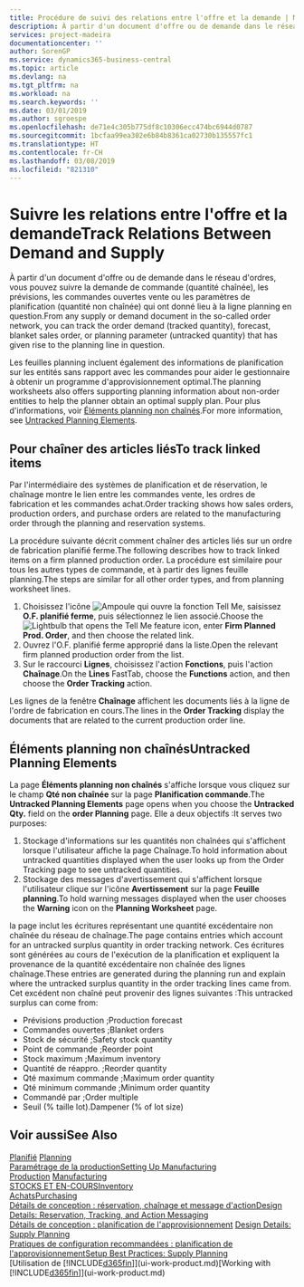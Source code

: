 ```yaml
---
title: Procédure de suivi des relations entre l'offre et la demande | Microsoft Docs
description: À partir d'un document d'offre ou de demande dans le réseau d'ordres, vous pouvez suivre la demande de commande (quantité chaînée), les prévisions, les commandes ouvertes vente ou les paramètres de planification (quantité non chaînée) qui ont donné lieu à la ligne planning en question.
services: project-madeira
documentationcenter: ''
author: SorenGP
ms.service: dynamics365-business-central
ms.topic: article
ms.devlang: na
ms.tgt_pltfrm: na
ms.workload: na
ms.search.keywords: ''
ms.date: 03/01/2019
ms.author: sgroespe
ms.openlocfilehash: de71e4c305b775df8c10306ecc474bc6944d0787
ms.sourcegitcommit: 1bcfaa99ea302e6b84b8361ca02730b135557fc1
ms.translationtype: HT
ms.contentlocale: fr-CH
ms.lasthandoff: 03/08/2019
ms.locfileid: "821310"
---
```

# <a name="track-relations-between-demand-and-supply"></a><span data-ttu-id="b32cc-103">Suivre les relations entre l'offre et la demande</span><span class="sxs-lookup"><span data-stu-id="b32cc-103">Track Relations Between Demand and Supply</span></span>
<span data-ttu-id="b32cc-104">À partir d'un document d'offre ou de demande dans le réseau d'ordres, vous pouvez suivre la demande de commande (quantité chaînée), les prévisions, les commandes ouvertes vente ou les paramètres de planification (quantité non chaînée) qui ont donné lieu à la ligne planning en question.</span><span class="sxs-lookup"><span data-stu-id="b32cc-104">From any supply or demand document in the so-called order network, you can track the order demand (tracked quantity), forecast, blanket sales order, or planning parameter (untracked quantity) that has given rise to the planning line in question.</span></span>

<span data-ttu-id="b32cc-105">Les feuilles planning incluent également des informations de planification sur les entités sans rapport avec les commandes pour aider le gestionnaire à obtenir un programme d'approvisionnement optimal.</span><span class="sxs-lookup"><span data-stu-id="b32cc-105">The planning worksheets also offers supporting planning information about non-order entities to help the planner obtain an optimal supply plan.</span></span> <span data-ttu-id="b32cc-106">Pour plus d'informations, voir [Éléments planning non chaînés](production-how-track-demand-supply.md#untracked-planning-elements).</span><span class="sxs-lookup"><span data-stu-id="b32cc-106">For more information, see [Untracked Planning Elements](production-how-track-demand-supply.md#untracked-planning-elements).</span></span>

## <a name="to-track-linked-items"></a><span data-ttu-id="b32cc-107">Pour chaîner des articles liés</span><span class="sxs-lookup"><span data-stu-id="b32cc-107">To track linked items</span></span>
<span data-ttu-id="b32cc-108">Par l'intermédiaire des systèmes de planification et de réservation, le chaînage montre le lien entre les commandes vente, les ordres de fabrication et les commandes achat.</span><span class="sxs-lookup"><span data-stu-id="b32cc-108">Order tracking shows how sales orders, production orders, and purchase orders are related to the manufacturing order through the planning and reservation systems.</span></span>

<span data-ttu-id="b32cc-109">La procédure suivante décrit comment chaîner des articles liés sur un ordre de fabrication planifié ferme.</span><span class="sxs-lookup"><span data-stu-id="b32cc-109">The following describes how to track linked items on a firm planned production order.</span></span> <span data-ttu-id="b32cc-110">La procédure est similaire pour tous les autres types de commande, et à partir des lignes feuille planning.</span><span class="sxs-lookup"><span data-stu-id="b32cc-110">The steps are similar for all other order types, and from planning worksheet lines.</span></span>

1. <span data-ttu-id="b32cc-111">Choisissez l'icône ![Ampoule qui ouvre la fonction Tell Me](media/ui-search/search_small.png "Dites-moi ce que vous voulez faire"), saisissez **O.F. planifié ferme**, puis sélectionnez le lien associé.</span><span class="sxs-lookup"><span data-stu-id="b32cc-111">Choose the ![Lightbulb that opens the Tell Me feature](media/ui-search/search_small.png "Tell me what you want to do") icon, enter **Firm Planned Prod. Order**, and then choose the related link.</span></span>
2. <span data-ttu-id="b32cc-112">Ouvrez l'O.F. planifié ferme approprié dans la liste.</span><span class="sxs-lookup"><span data-stu-id="b32cc-112">Open the relevant firm planned production order from the list.</span></span>
3. <span data-ttu-id="b32cc-113">Sur le raccourci **Lignes**, choisissez l'action **Fonctions**, puis l'action **Chaînage**.</span><span class="sxs-lookup"><span data-stu-id="b32cc-113">On the **Lines** FastTab, choose the **Functions** action, and then choose the **Order Tracking** action.</span></span>

<span data-ttu-id="b32cc-114">Les lignes de la fenêtre **Chaînage** affichent les documents liés à la ligne de l'ordre de fabrication en cours.</span><span class="sxs-lookup"><span data-stu-id="b32cc-114">The lines in the **Order Tracking** display the documents that are related to the current production order line.</span></span>

## <a name="untracked-planning-elements"></a><span data-ttu-id="b32cc-115">Éléments planning non chaînés</span><span class="sxs-lookup"><span data-stu-id="b32cc-115">Untracked Planning Elements</span></span>
<span data-ttu-id="b32cc-116">La page **Éléments planning non chaînés** s'affiche lorsque vous cliquez sur le champ **Qté non chaînée** sur la page **Planification commande**.</span><span class="sxs-lookup"><span data-stu-id="b32cc-116">The **Untracked Planning Elements** page opens when you choose the **Untracked Qty.** field on the **order Planning** page.</span></span> <span data-ttu-id="b32cc-117">Elle a deux objectifs :</span><span class="sxs-lookup"><span data-stu-id="b32cc-117">It serves two purposes:</span></span>

1. <span data-ttu-id="b32cc-118">Stockage d'informations sur les quantités non chaînées qui s'affichent lorsque l'utilisateur affiche la page Chaînage.</span><span class="sxs-lookup"><span data-stu-id="b32cc-118">To hold information about untracked quantities displayed when the user looks up from the Order Tracking page to see untracked quantities.</span></span>
2. <span data-ttu-id="b32cc-119">Stockage des messages d'avertissement qui s'affichent lorsque l'utilisateur clique sur l'icône **Avertissement** sur la page **Feuille planning**.</span><span class="sxs-lookup"><span data-stu-id="b32cc-119">To hold warning messages displayed when the user chooses the **Warning** icon on the **Planning Worksheet** page.</span></span>

<span data-ttu-id="b32cc-120">la page inclut les écritures représentant une quantité excédentaire non chaînée du réseau de chaînage.</span><span class="sxs-lookup"><span data-stu-id="b32cc-120">The page contains entries which account for an untracked surplus quantity in order tracking network.</span></span> <span data-ttu-id="b32cc-121">Ces écritures sont générées au cours de l'exécution de la planification et expliquent la provenance de la quantité excédentaire non chaînée des lignes chaînage.</span><span class="sxs-lookup"><span data-stu-id="b32cc-121">These entries are generated during the planning run and explain where the untracked surplus quantity in the order tracking lines came from.</span></span> <span data-ttu-id="b32cc-122">Cet excédent non chaîné peut provenir des lignes suivantes :</span><span class="sxs-lookup"><span data-stu-id="b32cc-122">This untracked surplus can come from:</span></span>

- <span data-ttu-id="b32cc-123">Prévisions production ;</span><span class="sxs-lookup"><span data-stu-id="b32cc-123">Production forecast</span></span>
- <span data-ttu-id="b32cc-124">Commandes ouvertes ;</span><span class="sxs-lookup"><span data-stu-id="b32cc-124">Blanket orders</span></span>
- <span data-ttu-id="b32cc-125">Stock de sécurité ;</span><span class="sxs-lookup"><span data-stu-id="b32cc-125">Safety stock quantity</span></span>
- <span data-ttu-id="b32cc-126">Point de commande ;</span><span class="sxs-lookup"><span data-stu-id="b32cc-126">Reorder point</span></span>
- <span data-ttu-id="b32cc-127">Stock maximum ;</span><span class="sxs-lookup"><span data-stu-id="b32cc-127">Maximum inventory</span></span>
- <span data-ttu-id="b32cc-128">Quantité de réappro. ;</span><span class="sxs-lookup"><span data-stu-id="b32cc-128">Reorder quantity</span></span>
- <span data-ttu-id="b32cc-129">Qté maximum commande ;</span><span class="sxs-lookup"><span data-stu-id="b32cc-129">Maximum order quantity</span></span>
- <span data-ttu-id="b32cc-130">Qté minimum commande ;</span><span class="sxs-lookup"><span data-stu-id="b32cc-130">Minimum order quantity</span></span>
- <span data-ttu-id="b32cc-131">Commandé par ;</span><span class="sxs-lookup"><span data-stu-id="b32cc-131">Order multiple</span></span>
- <span data-ttu-id="b32cc-132">Seuil (% taille lot).</span><span class="sxs-lookup"><span data-stu-id="b32cc-132">Dampener (% of lot size)</span></span>

## <a name="see-also"></a><span data-ttu-id="b32cc-133">Voir aussi</span><span class="sxs-lookup"><span data-stu-id="b32cc-133">See Also</span></span>  
<span data-ttu-id="b32cc-134">[Planifié](production-planning.md) </span><span class="sxs-lookup"><span data-stu-id="b32cc-134">[Planning](production-planning.md) </span></span>  
[<span data-ttu-id="b32cc-135">Paramétrage de la production</span><span class="sxs-lookup"><span data-stu-id="b32cc-135">Setting Up Manufacturing</span></span>](production-configure-production-processes.md)  
<span data-ttu-id="b32cc-136">[Production](production-manage-manufacturing.md)  </span><span class="sxs-lookup"><span data-stu-id="b32cc-136">[Manufacturing](production-manage-manufacturing.md)  </span></span>  
[<span data-ttu-id="b32cc-137">STOCKS ET EN-COURS</span><span class="sxs-lookup"><span data-stu-id="b32cc-137">Inventory</span></span>](inventory-manage-inventory.md)  
[<span data-ttu-id="b32cc-138">Achats</span><span class="sxs-lookup"><span data-stu-id="b32cc-138">Purchasing</span></span>](purchasing-manage-purchasing.md)  
[<span data-ttu-id="b32cc-139">Détails de conception : réservation, chaînage et message d'action</span><span class="sxs-lookup"><span data-stu-id="b32cc-139">Design Details: Reservation, Tracking, and Action Messaging</span></span>](design-details-reservation-order-tracking-and-action-messaging.md)  
<span data-ttu-id="b32cc-140">[Détails de conception : planification de l'approvisionnement](design-details-supply-planning.md) </span><span class="sxs-lookup"><span data-stu-id="b32cc-140">[Design Details: Supply Planning](design-details-supply-planning.md) </span></span>  
[<span data-ttu-id="b32cc-141">Pratiques de configuration recommandées : planification de l'approvisionnement</span><span class="sxs-lookup"><span data-stu-id="b32cc-141">Setup Best Practices: Supply Planning</span></span>](setup-best-practices-supply-planning.md)  
<span data-ttu-id="b32cc-142">[Utilisation de [!INCLUDE[d365fin](includes/d365fin_md.md)]](ui-work-product.md)</span><span class="sxs-lookup"><span data-stu-id="b32cc-142">[Working with [!INCLUDE[d365fin](includes/d365fin_md.md)]](ui-work-product.md)</span></span>
